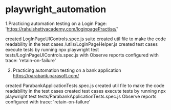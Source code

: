 # playwright_automation

1.Practicing automation testing on a Login Page: 'https://rahulshettyacademy.com/loginpagePractise/'

created LogInPageUIControls.spec.js suite
created util file to make the code readability in the test cases /utils/LoginPageHelper.js
created test cases
execute tests by running 
npx playwright test tests/LogInPageUIControls.spec.js with 
Observe reports configured with trace: 'retain-on-failure'


2. Practicing automation testing on a bank application https://parabank.parasoft.com/

created ParabankApplicationTests.spec.js
created util file to make the code readability in the test cases
created test cases
execute tests by running npx playwright test tests/ParabankApplicationTests.spec.js
Observe reports configured with trace: 'retain-on-failure'
